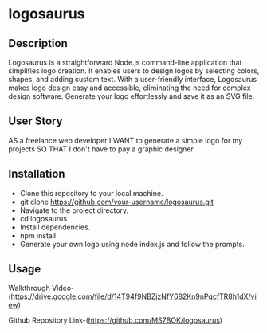 # logosaurus

## Description
Logosaurus is a straightforward Node.js command-line application that simplifies logo creation. It enables users to design logos by selecting colors, shapes, and adding custom text. With a user-friendly interface, Logosaurus makes logo design easy and accessible, eliminating the need for complex design software. Generate your logo effortlessly and save it as an SVG file. 

## User Story
AS a freelance web developer
I WANT to generate a simple logo for my projects
SO THAT I don't have to pay a graphic designer

## Installation 
- Clone this repository to your local machine.
- git clone https://github.com/your-username/logosaurus.git
- Navigate to the project directory.
- cd logosaurus
- Install dependencies.
- npm install
- Generate your own logo using node index.js and follow the prompts.

## Usage
Walkthrough Video-(https://drive.google.com/file/d/14T94f9NBZjzNfY682Kn9nPqcfTR8h1dX/view)

Github Repository Link-(https://github.com/MS7BOK/logosaurus)


